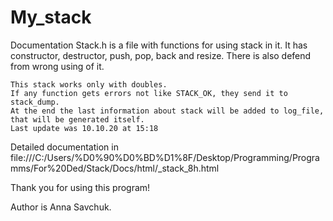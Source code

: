 # My_stack
Documentation
    Stack.h is a file with functions for using stack in it.
    It has constructor, destructor, push, pop, back and resize.
    There is also defend from wrong using of it.

    This stack works only with doubles.
    If any function gets errors not like STACK_OK, they send it to stack_dump.
    At the end the last information about stack will be added to log_file, that will be generated itself.
    Last update was 10.10.20 at 15:18
    
Detailed documentation in
file:///C:/Users/%D0%90%D0%BD%D1%8F/Desktop/Programming/Programms/For%20Ded/Stack/Docs/html/_stack_8h.html

Thank you for using this program!

Author is Anna Savchuk.

